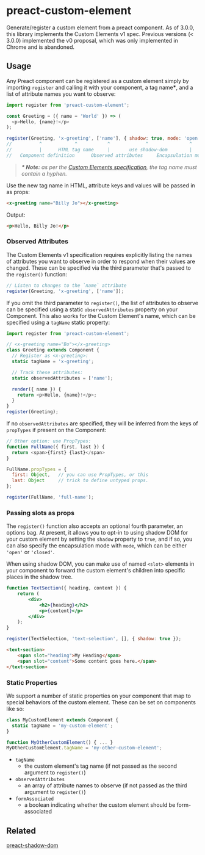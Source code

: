 # preact-custom-element

Generate/register a custom element from a preact component. As of 3.0.0, this library implements the Custom Elements v1 spec.
Previous versions (< 3.0.0) implemented the v0 proposal, which was only implemented in Chrome and is abandoned.

## Usage

Any Preact component can be registered as a custom element simply by importing `register` and calling it with your component, a tag name<strong>*</strong>, and a list of attribute names you want to observe:

```javascript
import register from 'preact-custom-element';

const Greeting = ({ name = 'World' }) => (
  <p>Hello, {name}!</p>
);

register(Greeting, 'x-greeting', ['name'], { shadow: true, mode: 'open' });
//          ^            ^           ^             ^               ^
//          |      HTML tag name     |       use shadow-dom        |
//   Component definition      Observed attributes     Encapsulation mode for the shadow DOM tree
```

> _**\* Note:** as per the [Custom Elements specification](https://html.spec.whatwg.org/multipage/custom-elements.html#valid-custom-element-name), the tag name must contain a hyphen._

Use the new tag name in HTML, attribute keys and values will be passed in as props:

```html
<x-greeting name="Billy Jo"></x-greeting>
```

Output:

```html
<p>Hello, Billy Jo!</p>
```

### Observed Attributes

The Custom Elements v1 specification requires explicitly listing the names of attributes you want to observe in order to respond when their values are changed. These can be specified via the third parameter that's passed to the `register()` function:

```js
// Listen to changes to the `name` attribute
register(Greeting, 'x-greeting', ['name']);
```

If you omit the third parameter to `register()`, the list of attributes to observe can be specified using a static `observedAttributes` property on your Component. This also works for the Custom Element's name, which can be specified using a `tagName` static property:

```js
import register from 'preact-custom-element';

// <x-greeting name="Bo"></x-greeting>
class Greeting extends Component {
  // Register as <x-greeting>:
  static tagName = 'x-greeting';

  // Track these attributes:
  static observedAttributes = ['name'];

  render({ name }) {
    return <p>Hello, {name}!</p>;
  }
}
register(Greeting);
```

If no `observedAttributes` are specified, they will be inferred from the keys of `propTypes` if present on the Component:

```js
// Other option: use PropTypes:
function FullName({ first, last }) {
  return <span>{first} {last}</span>
}

FullName.propTypes = {
  first: Object,   // you can use PropTypes, or this
  last: Object     // trick to define untyped props.
};

register(FullName, 'full-name');
```

### Passing slots as props

The `register()` function also accepts an optional fourth parameter, an options bag. At present, it allows you to opt-in to using shadow DOM for your custom element by setting the `shadow` property to `true`, and if so, you can also specify the encapsulation mode with `mode`, which can be either `'open'` or `'closed'`.

When using shadow DOM, you can make use of named `<slot>` elements in your component to forward the custom element's children into specific places in the shadow tree.

```jsx
function TextSection({ heading, content }) {
    return (
        <div>
            <h2>{heading}</h2>
            <p>{content}</p>
        </div>
    );
}

register(TextSelection, 'text-selection', [], { shadow: true });
```

```html
<text-section>
    <span slot="heading">My Heading</span>
    <span slot="content">Some content goes here.</span>
</text-section>
```

### Static Properties

We support a number of static properties on your component that map to special behaviors of the custom element. These can be set on components like so:

```js
class MyCustomElement extends Component {
  static tagName = 'my-custom-element';
}

function MyOtherCustomElement() { ... }
MyOtherCustomElement.tagName = 'my-other-custom-element';
```

- `tagName`
  - the custom element's tag name (if not passed as the second argument to `register()`)
- `observedAttributes`
  - an array of attribute names to observe (if not passed as the third argument to `register()`)
- `formAssociated`
  - a boolean indicating whether the custom element should be form-associated

## Related

[preact-shadow-dom](https://github.com/bspaulding/preact-shadow-dom)

